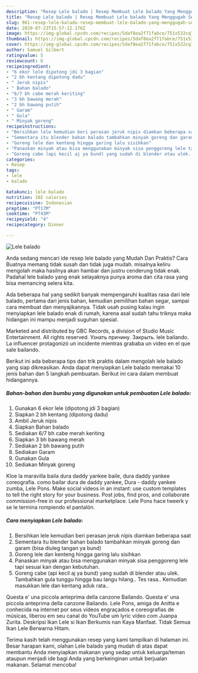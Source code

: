```yaml
---
description: "Resep Lele balado | Resep Membuat Lele balado Yang Menggugah Selera"
title: "Resep Lele balado | Resep Membuat Lele balado Yang Menggugah Selera"
slug: 961-resep-lele-balado-resep-membuat-lele-balado-yang-menggugah-selera
date: 2020-07-23T15:57:12.176Z
image: https://img-global.cpcdn.com/recipes/5daf8ea2f71fabce/751x532cq70/lele-balado-foto-resep-utama.jpg
thumbnail: https://img-global.cpcdn.com/recipes/5daf8ea2f71fabce/751x532cq70/lele-balado-foto-resep-utama.jpg
cover: https://img-global.cpcdn.com/recipes/5daf8ea2f71fabce/751x532cq70/lele-balado-foto-resep-utama.jpg
author: Samuel Gilbert
ratingvalue: 5
reviewcount: 6
recipeingredient:
- "6 ekor lele dipotong jdi 3 bagian"
- "2 bh kentang dipotong dadu"
- " Jeruk nipis"
- " Bahan balado"
- "6/7 bh cabe merah keriting"
- "3 bh bawang merah"
- "2 bh bawang putih"
- " Garam"
- " Gula"
- " Minyak goreng"
recipeinstructions:
- "Bersihkan lele kemudian beri perasan jeruk nipis diamkan beberapa saat"
- "Sementara itu blender bahan balado tambahkan minyak goreng dan garam (bisa diuleg tangan ya bund)"
- "Goreng lele dan kenteng hingga garing lalu sisihkan"
- "Panaskan minyak atau bisa menggunakan minyak sisa penggoreng lele tapi sesuai kan dengan kebutuhan."
- "Goreng cabe (api kecil aj ya bund) yang sudah di blender atau ulek. Tambahkan gula tunggu hingga bau langu hilang.. Tes rasa.. Kemudian masukkan lele dan kentang aduk rata.."
categories:
- Resep
tags:
- lele
- balado

katakunci: lele balado 
nutrition: 102 calories
recipecuisine: Indonesian
preptime: "PT17M"
cooktime: "PT43M"
recipeyield: "4"
recipecategory: Dinner

---
```



![Lele balado](https://img-global.cpcdn.com/recipes/5daf8ea2f71fabce/751x532cq70/lele-balado-foto-resep-utama.jpg)

Anda sedang mencari ide resep lele balado yang Mudah Dan Praktis? Cara Buatnya memang tidak susah dan tidak juga mudah. misalnya keliru mengolah maka hasilnya akan hambar dan justru cenderung tidak enak. Padahal lele balado yang enak selayaknya punya aroma dan cita rasa yang bisa memancing selera kita.

Ada beberapa hal yang sedikit banyak mempengaruhi kualitas rasa dari lele balado, pertama dari jenis bahan, kemudian pemilihan bahan segar, sampai cara membuat dan menyajikannya. Tidak usah pusing kalau ingin menyiapkan lele balado enak di rumah, karena asal sudah tahu triknya maka hidangan ini mampu menjadi suguhan spesial.

Marketed and distributed by GBC Records, a division of Studio Music Entertainment. All rights reserved. Узнать причину. Закрыть. lele bailando. La influencer protagonizó un incidente mientras grababa un video en el que sale bailando.


Berikut ini ada beberapa tips dan trik praktis dalam mengolah lele balado yang siap dikreasikan. Anda dapat menyiapkan Lele balado memakai 10 jenis bahan dan 5 langkah pembuatan. Berikut ini cara dalam membuat hidangannya.

<!--inarticleads1-->

##### Bahan-bahan dan bumbu yang digunakan untuk pembuatan Lele balado:

1. Gunakan 6 ekor lele (dipotong jdi 3 bagian)
1. Siapkan 2 bh kentang (dipotong dadu)
1. Ambil  Jeruk nipis
1. Siapkan  Bahan balado
1. Sediakan 6/7 bh cabe merah keriting
1. Siapkan 3 bh bawang merah
1. Sediakan 2 bh bawang putih
1. Sediakan  Garam
1. Gunakan  Gula
1. Sediakan  Minyak goreng


Kloe la maravilla baila dura daddy yankee baile, dura daddy yankee coreografia. como bailar dura de daddy yankee, Dura - daddy yankee zumba, Lele Pons. Make social videos in an instant: use custom templates to tell the right story for your business. Post jobs, find pros, and collaborate commission-free in our professional marketplace. Lele Pons hace tweerk y se le termina rompiendo el pantalón. 

<!--inarticleads2-->

##### Cara menyiapkan Lele balado:

1. Bersihkan lele kemudian beri perasan jeruk nipis diamkan beberapa saat
1. Sementara itu blender bahan balado tambahkan minyak goreng dan garam (bisa diuleg tangan ya bund)
1. Goreng lele dan kenteng hingga garing lalu sisihkan
1. Panaskan minyak atau bisa menggunakan minyak sisa penggoreng lele tapi sesuai kan dengan kebutuhan.
1. Goreng cabe (api kecil aj ya bund) yang sudah di blender atau ulek. Tambahkan gula tunggu hingga bau langu hilang.. Tes rasa.. Kemudian masukkan lele dan kentang aduk rata..


Questa e&#39; una piccola anteprima della canzone Bailando. Questa e&#39; una piccola anteprima della canzone Bailando. Lele Pons, amiga de Anitta e conhecida na internet por seus vídeos engraçados e coreografias de músicas, liberou em seu canal do YouTube um lyric vídeo com Juanpa Zurita. Deskripsi Ikan Lele si Ikan Berkumis nan Kaya Manfaat. Tidak Semua Ikan Lele Berwarna Hitam. 

Terima kasih telah menggunakan resep yang kami tampilkan di halaman ini. Besar harapan kami, olahan Lele balado yang mudah di atas dapat membantu Anda menyiapkan makanan yang sedap untuk keluarga/teman ataupun menjadi ide bagi Anda yang berkeinginan untuk berjualan makanan. Selamat mencoba!
